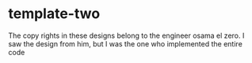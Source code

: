 # template-two
The copy rights in these designs belong to the engineer osama el zero. I saw the design from him, but I was the one who implemented the entire code
